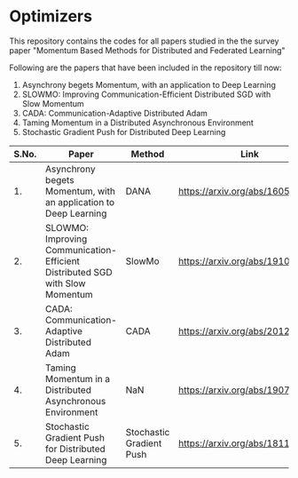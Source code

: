 # Optimizers
This repository contains the codes for all papers studied in the the survey paper "Momentum Based Methods for Distributed and Federated Learning"

Following are the papers that have been included in the repository till now:
1. Asynchrony begets Momentum, with an application to Deep Learning
2. SLOWMO: Improving Communication-Efficient Distributed SGD with Slow Momentum
3. CADA: Communication-Adaptive Distributed Adam
4. Taming Momentum in a Distributed Asynchronous Environment
5. Stochastic Gradient Push for Distributed Deep Learning

| S.No. | Paper | Method | Link | Source |
| --- | --- | --- | --- | --- |
| 1. | Asynchrony begets Momentum, with an application to Deep Learning | DANA | https://arxiv.org/abs/1605.09774 | NaN |
| 2. | SLOWMO: Improving Communication-Efficient Distributed SGD with Slow Momentum | SlowMo | https://arxiv.org/abs/1910.00643 | https://github.com/facebookresearch/fairscale/blob/main/fairscale/experimental/nn/data_parallel/gossip/distributed.py |
| 3. | CADA: Communication-Adaptive Distributed Adam | CADA | https://arxiv.org/abs/2012.15469 | https://github.com/ChrisYZZ/CADA-master/blob/main/Python/MNIST%20code/main_CADA_MNIST.py | 
| 4. | Taming Momentum in a Distributed Asynchronous Environment | NaN | https://arxiv.org/abs/1907.11612 | NaN |
| 5. | Stochastic Gradient Push for Distributed Deep Learning | Stochastic Gradient Push | https://arxiv.org/abs/1811.10792 | https://github.com/facebookresearch/stochastic_gradient_push?tab=readme-ov-file | 

